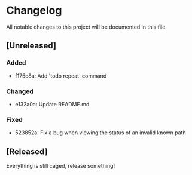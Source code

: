 # Changelog 
All notable changes to this project will be documented in this file.

## [Unreleased] 

### Added
- f175c8a: Add 'todo repeat' command

### Changed
- e132a0a: Update README.md

### Fixed
- 523852a: Fix a bug when viewing the status of an invalid known path


## [Released]
Everything is still caged, release something!

  